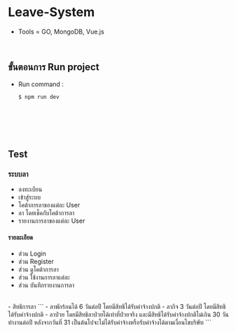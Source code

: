 # Leave-System
- Tools = GO, MongoDB, Vue.js
</br>

## ขั้นตอนการ Run project
- Run command :
    ```
    $ npm run dev
    ```
</br></br></br></br>

## Test
### ระบบลา 
- ลงทะเบียน
- เข้าสู่ระบบ
- โคต้าการลาของแต่ละ User
- ลา โดยเช็คกับโคต้าการลา
- รายงานการลาของแต่ละ User

#### รายละเอียด
- ส่วน Login
- ส่วน Register
- ส่วน ดูโคต้าการลา
- ส่วน ใช้งานการลาแต่ละ
- ส่วน บันทึกรายงานการลา
</br>
- สิทธิการลา
    ```
    - ลาพักร้อนได้ 6 วันต่อปี โดยมีสิทธิได้รับค่าจ้างปกติ
    - ลากิจ 3 วันต่อปี โดยมีสิทธิได้รับค่าจ้างปกติ
    - ลาป่วย โดยมีสิทธิลาป่วยได้เท่าที่ป่วยจริง และมีสิทธิได้รับค่าจ้างปกติไม่เกิน 30 วันทำงานต่อปี หลังจากวันที่ 31 เป็นต้นไปจะไม่ได้รับค่าจ้างหรือรับค่าจ้างได้ตามเงื่อนไขบริษัท
    ```